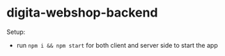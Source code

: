 # digita-webshop-backend
Setup:
- run ```npm i && npm start``` for both client and server side to start the app
